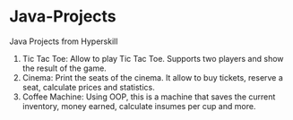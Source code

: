 # Java-Projects
Java Projects from Hyperskill

1. Tic Tac Toe: Allow to play Tic Tac Toe. Supports two players and show the result of the game.
2. Cinema: Print the seats of the cinema. It allow to buy tickets, reserve a seat, calculate prices and statistics.
3. Coffee Machine: Using OOP, this is a machine that saves the current inventory, money earned, calculate insumes per cup and more.
